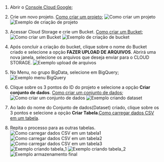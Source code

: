 1. Abrir o [Console Cloud Google](https://console.cloud.google.com/);

2. Crie um novo projeto. [Como criar um projeto](https://cloud.google.com/resource-manager/docs/creating-managing-projects?hl=pt-br&visit_id=637763797785493881-2801279509&rd=1#creating_a_project);
![Como criar um projeto](https://raw.githubusercontent.com/cicerooficial/desafio-case-python-sauter/main/img/1gcp.png)
![Exemplo de criação de projeto](https://raw.githubusercontent.com/cicerooficial/desafio-case-python-sauter/main/img/gcp1.png)

3. Acessar Cloud Storage e crie um Bucket. [Como criar um Bucket](https://cloud.google.com/storage/docs/creating-buckets#creating-bucket);
![Como criar um Bucket](https://raw.githubusercontent.com/cicerooficial/desafio-case-python-sauter/main/img/2gcp.png)
![Exemplo de criação de bucket](https://raw.githubusercontent.com/cicerooficial/desafio-case-python-sauter/main/img/gcp2.png)

4. Após concluir a criação do bucket, clique sobre o nome do Bucket criado e selecione a opção **FAZER UPLOAD DE ARQUIVOS**. Abrirá uma nova janela,  selecione os arquivos que deseja enviar para o CLOUD STORAGE.
![Exemplo upload de arquivos](https://raw.githubusercontent.com/cicerooficial/desafio-case-python-sauter/main/img/gcp3.png)

5. No Menu, no grupo BigData, selecione em BigQuery;
![Exemplo menu BigQuery](https://raw.githubusercontent.com/cicerooficial/desafio-case-python-sauter/main/img/gcp4.png)

6. Clique sobre os 3 pontos do ID do projeto e selecione a opção **Criar conjunto de dados**. [Como criar um conjunto de dados](https://cloud.google.com/bigquery/docs/datasets#create-dataset);
![Como criar um conjunto de dados](https://raw.githubusercontent.com/cicerooficial/desafio-case-python-sauter/main/img/3gcp.png)
![Exemplo criando dataset](https://raw.githubusercontent.com/cicerooficial/desafio-case-python-sauter/main/img/gcp5.png)

7. Ao lado do nome do Conjunto de dados(Dataset) criado, clique sobre os 3 pontos e selecione a opção **Criar Tabela**.[Como carregar dados CSV em um tabela](https://cloud.google.com/bigquery/docs/loading-data-cloud-storage-csv#loading_csv_data_into_a_table).
1. Repita o processo para as outras tabelas.
![Como carregar dados CSV em um tabela1](https://raw.githubusercontent.com/cicerooficial/desafio-case-python-sauter/main/img/4_1gcp.png)
![Como carregar dados CSV em um tabela2](https://raw.githubusercontent.com/cicerooficial/desafio-case-python-sauter/main/img/4_2gcp.png)
![Como carregar dados CSV em um tabela3](https://raw.githubusercontent.com/cicerooficial/desafio-case-python-sauter/main/img/4_3gcp.png)
![Exemplo criando tabela_1](https://raw.githubusercontent.com/cicerooficial/desafio-case-python-sauter/main/img/gcp6_1.png)
![Exemplo criando tabela_2](https://raw.githubusercontent.com/cicerooficial/desafio-case-python-sauter/main/img/gcp6_2.png)
![Exemplo armazenamento final](https://raw.githubusercontent.com/cicerooficial/desafio-case-python-sauter/main/img/gcp7.png)